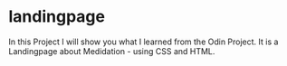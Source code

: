 # landingpage
In this Project I will show you what I learned from the Odin Project.
It is a Landingpage about Medidation - using CSS and HTML.